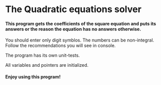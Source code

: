 # The Quadratic equations solver

#### This program gets the coefficients of the square equation and puts its answers or the reason the equation has no answers otherwise.

You should enter only digit symblos. The numbers can be non-integral. Follow the recommendations you will see in console.

The program has its own unit-tests. 

All variables and pointers are initialized.

#### Enjoy using this program!
